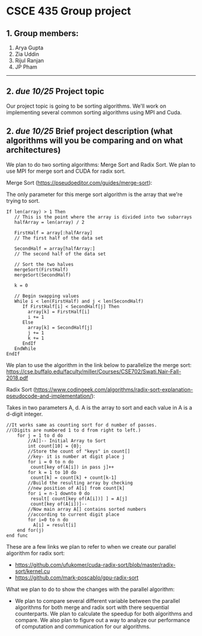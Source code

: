 # CSCE 435 Group project

## 1. Group members:
1. Arya Gupta
2. Zia Uddin
3. Rijul Ranjan
4. JP Pham

---

## 2. _due 10/25_ Project topic
Our project topic is going to be sorting algorithms. We'll work on implementing several common sorting algorithms using MPI and Cuda.

## 2. _due 10/25_ Brief project description (what algorithms will you be comparing and on what architectures)

We plan to do two sorting algorithms: Merge Sort and Radix Sort. We plan to use MPI for merge sort and CUDA for radix sort.

Merge Sort (https://pseudoeditor.com/guides/merge-sort): 

The only parameter for this merge sort algorithm is the array that we're trying to sort.

```
If len(array) > 1 Then
   // This is the point where the array is divided into two subarrays
   halfArray = len(array) / 2

   FirstHalf = array[:halfArray]
   // The first half of the data set

   SecondHalf = array[halfArray:]
   // The second half of the data set

   // Sort the two halves
   mergeSort(FirstHalf)
   mergeSort(SecondHalf)

   k = 0

   // Begin swapping values
   While i < len(FirstHalf) and j < len(SecondHalf)
      If FirstHalf[i] < SecondHalf[j] Then
        array[k] = FirstHalf[i]
        i += 1
      Else 
        array[k] = SecondHalf[j]
        j += 1
        k += 1
      EndIf
   EndWhile
EndIf
```

We plan to use the algorithm in the link below to parallelize the merge sort: 
https://cse.buffalo.edu/faculty/miller/Courses/CSE702/Swati.Nair-Fall-2018.pdf

Radix Sort (https://www.codingeek.com/algorithms/radix-sort-explanation-pseudocode-and-implementation/):

Takes in two parameters A, d. A is the array to sort and each value in A is a d-digit integer.

```
//It works same as counting sort for d number of passes.
//(Digits are numbered 1 to d from right to left.)
    for j = 1 to d do
        //A[]-- Initial Array to Sort
        int count[10] = {0};
        //Store the count of "keys" in count[]
        //key- it is number at digit place j
        for i = 0 to n do
         count[key of(A[i]) in pass j]++
        for k = 1 to 10 do
         count[k] = count[k] + count[k-1]
        //Build the resulting array by checking
        //new position of A[i] from count[k]
        for i = n-1 downto 0 do
         result[ count[key of(A[i])] ] = A[j]
         count[key of(A[i])]--
        //Now main array A[] contains sorted numbers
        //according to current digit place
        for i=0 to n do
          A[i] = result[i]
    end for(j)
end func
```

These are a few links we plan to refer to when we create our parallel algorithm for radix sort:
* https://github.com/ufukomer/cuda-radix-sort/blob/master/radix-sort/kernel.cu
* https://github.com/mark-poscablo/gpu-radix-sort

What we plan to do to show the changes with the parallel algorithm:
* We plan to compare several different variable between the parallel algorithms for both merge and radix sort with there sequential counterparts. We plan to calculate the speedup for both algorithms and compare. We also plan to figure out a way to analyze our performance of computation and communication for our algorithms.
